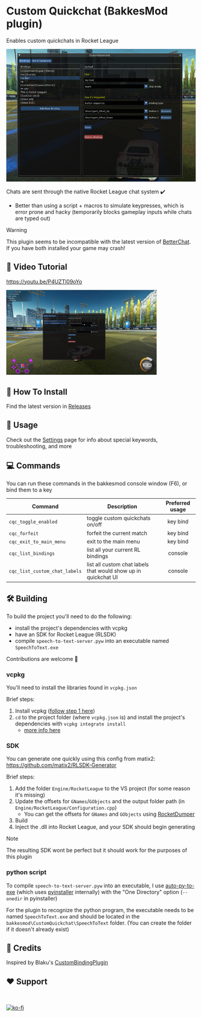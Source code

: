 # Custom Quickchat (BakkesMod plugin)

Enables custom quickchats in Rocket League

<img src='./docs/images/cover_pic.png' alt="overview" width="600"/>


<br>

Chats are sent through the native Rocket League chat system ✔️
  - Better than using a script + macros to simulate keypresses, which is error prone and hacky (temporarily blocks gameplay inputs while chats are typed out)

>[!WARNING]
>This plugin seems to be incompatible with the latest version of [BetterChat](https://bakkesplugins.com/plugins/view/416). If you have both installed your game may crash!

## 🎥 Video Tutorial

https://youtu.be/P4UZTl09oYo

<a href='https://youtu.be/P4UZTl09oYo'>
  <img src='./docs/images/YT_screenshot.png' alt="overview" width="400"/>
</a>

## 🔧 How To Install

Find the latest version in [Releases](https://github.com/smallest-cock/CustomQuickchat/releases)

## 📖 Usage

Check out the [Settings](./docs/Settings.md) page for info about special keywords, troubleshooting, and more
   
## 💻 Commands
You can run these commands in the bakkesmod console window (F6), or bind them to a key

| Command | Description | Preferred usage |
|---|---|:---:|
`cqc_toggle_enabled` | toggle custom quickchats on/off | key bind
`cqc_forfeit` | forfeit the current match | key bind
`cqc_exit_to_main_menu` | exit to the main menu | key bind
`cqc_list_bindings` | list all your current RL bindings | console
`cqc_list_custom_chat_labels` | list all custom chat labels that would show up in quickchat UI | console

## 🛠️ Building
To build the project you'll need to do the following:
- install the project's dependencies with vcpkg
- have an SDK for Rocket League (RLSDK)
- compile `speech-to-text-server.pyw` into an executable named `SpeechToText.exe`

Contributions are welcome 🤗

### vcpkg
You'll need to install the libraries found in `vcpkg.json`

Brief steps:
1. Install vcpkg ([follow step 1 here](https://learn.microsoft.com/en-us/vcpkg/get_started/get-started-vs?pivots=shell-powershell#1---set-up-vcpkg))
2. `cd` to the project folder (where `vcpkg.json` is) and install the project's dependencies with
   ```vcpkg integrate install```
   - [more info here](https://learn.microsoft.com/en-us/vcpkg/consume/manifest-mode?tabs=msbuild%2Cbuild-MSBuild#2---integrate-vcpkg-with-your-build-system)

### SDK
You can generate one quickly using this config from matix2: https://github.com/matix2/RLSDK-Generator

Brief steps:
1. Add the folder `Engine/RocketLeague` to the VS project (for some reason it's missing)
2. Update the offsets for `GNames`/`GObjects` and the output folder path (in `Engine/RocketLeague/Configuration.cpp`)
    - You can get the offsets for `GNames` and `GObjects` using [RocketDumper](https://github.com/lchmagKekse/RocketDumper)
3. Build
4. Inject the .dll into Rocket League, and your SDK should begin generating

>[!NOTE]
>The resulting SDK wont be perfect but it should work for the purposes of this plugin


### python script
To compile `speech-to-text-server.pyw` into an executable, I use [auto-py-to-exe](https://github.com/brentvollebregt/auto-py-to-exe) (which uses [pyinstaller](https://github.com/pyinstaller/pyinstaller) internally) with the "One Directory" option (`--onedir` in pyinstaller)

For the plugin to recognize the python program, the executable needs to be named `SpeechToText.exe` and should be located in the `bakkesmod\CustomQuickchat\SpeechToText` folder. (You can create the folder if it doesn't already exist)


## 👀 Credits

Inspired by Blaku's [CustomBindingPlugin](https://github.com/blaku-rl/CustomBindingPlugin)

## ❤️ Support

<br>

[![ko-fi](https://ko-fi.com/img/githubbutton_sm.svg)](https://ko-fi.com/sslowdev)
